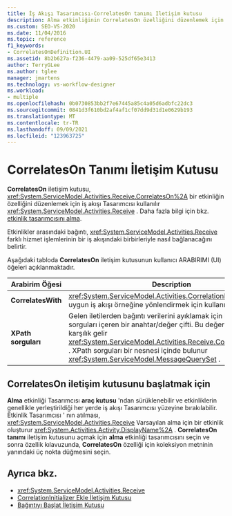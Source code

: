 ```yaml
---
title: İş Akışı Tasarımcısı-CorrelatesOn tanımı Iletişim kutusu
description: Alma etkinliğinin CorrelatesOn özelliğini düzenlemek için İş Akışı Tasarımcısı içindeki CorrelatesOn iletişim kutusunu nasıl kullanabileceğinizi öğrenin.
ms.custom: SEO-VS-2020
ms.date: 11/04/2016
ms.topic: reference
f1_keywords:
- CorrelatesOnDefinition.UI
ms.assetid: 8b2b627a-f236-4479-aa09-525df65e3413
author: TerryGLee
ms.author: tglee
manager: jmartens
ms.technology: vs-workflow-designer
ms.workload:
- multiple
ms.openlocfilehash: 0b0730853bb2f7e67445a85c4a05d6adbfc22dc3
ms.sourcegitcommit: 0841d3f610bd2af4af1cf07dd9d31d1e0629b193
ms.translationtype: MT
ms.contentlocale: tr-TR
ms.lasthandoff: 09/09/2021
ms.locfileid: "123963725"
---
```

# <a name="correlateson-definition-dialog-box"></a>CorrelatesOn Tanımı İletişim Kutusu

**CorrelatesOn** iletişim kutusu, <xref:System.ServiceModel.Activities.Receive.CorrelatesOn%2A> bir etkinliğin özelliğini düzenlemek için iş akışı Tasarımcısı kullanılır <xref:System.ServiceModel.Activities.Receive> . Daha fazla bilgi için bkz. [etkinlik tasarımcısını alma](../workflow-designer/receive-activity-designer.md).

Etkinlikler arasındaki bağıntı, <xref:System.ServiceModel.Activities.Receive> farklı hizmet işlemlerinin bir iş akışındaki birbirleriyle nasıl bağlanacağını belirtir.

Aşağıdaki tabloda **CorrelatesOn** iletişim kutusunun kullanıcı ARABIRIMI (UI) öğeleri açıklanmaktadır.

|Arabirim Öğesi|Description|
|-|-----------------|
|**CorrelatesWith**|<xref:System.ServiceModel.Activities.CorrelationHandle>İletiyi uygun iş akışı örneğine yönlendirmek için kullanılır.|
|**XPath sorguları**|Gelen iletilerden bağıntı verilerini ayıklamak için kullanılan sorguları içeren bir anahtar/değer çifti. Bu değer özelliğine karşılık gelir <xref:System.ServiceModel.Activities.Receive.CorrelatesOn%2A> . XPath sorguları bir nesnesi içinde bulunur <xref:System.ServiceModel.MessageQuerySet> .|

## <a name="to-launch-the-correlateson-dialog-box"></a>CorrelatesOn iletişim kutusunu başlatmak için

**Alma** etkinliği Tasarımcısı **araç kutusu** 'ndan sürüklenebilir ve etkinliklerin genellikle yerleştirildiği her yerde iş akışı Tasarımcısı yüzeyine bırakılabilir. Etkinlik Tasarımcısı ' nın atılması, <xref:System.ServiceModel.Activities.Receive> Varsayılan alma için bir etkinlik oluşturur <xref:System.Activities.Activity.DisplayName%2A> . **CorrelatesOn tanımı** iletişim kutusunu açmak için **alma** etkinliği tasarımcısını seçin ve sonra özellik kılavuzunda, **CorrelatesOn** özelliği için koleksiyon metninin yanındaki üç nokta düğmesini seçin.

## <a name="see-also"></a>Ayrıca bkz.

- <xref:System.ServiceModel.Activities.Receive>
- [CorrelationInitializer Ekle İletişim Kutusu](../workflow-designer/add-correlationinitializers-dialog-box.md)
- [Bağıntıyı Başlat İletişim Kutusu](../workflow-designer/initialize-correlation-dialog-box.md)
